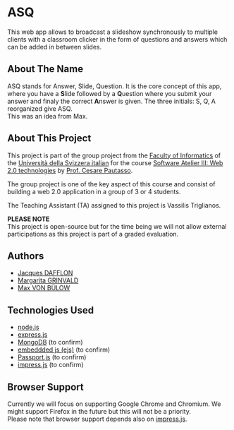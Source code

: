 ASQ
===

This web app allows to broadcast a slideshow synchronously to multiple clients
with a classroom clicker in the form of questions and answers which can be added
in between slides.

About The Name
--------------

ASQ stands for Answer, Slide, Question.
It is the core concept of this app, where you have a **S**lide followed by a
**Q**uestion where you submit your answer and finaly the correct **A**nswer is
given.
The three initials: S, Q, A reorganized give ASQ.  
This was an idea from Max.

About This Project
------------------

This project is part of the group project from the
[Faculty of Informatics](http://www.inf.usi.ch/)
of the [Università della Svizzera italian](http://www.usi.ch/en/index.htm)
for the course [Software Atelier III: Web 2.0 technologies](http://www.inf.usi.ch/presentazione-studiare/container_education_utilities/orario_corsi/corso?id=985)
by [Prof. Cesare Pautasso](http://www.inf.usi.ch/faculty/pautasso/).

The group project is one of the key aspect of this course and consist of building
a web 2.0 application in a group of 3 or 4 students.

The Teaching Assistant (TA) assigned to this project is Vassilis Triglianos.

**PLEASE NOTE**  
This project is open-source but for the time being we will not allow external
participations as this project is part of a graded evaluation.

Authors
-------

* [Jacques DAFFLON](http://atelier.inf.usi.ch/~dafflonj/)
* [Margarita GRINVALD](http://atelier.inf.usi.ch/~grinvalm/)
* [Max VON BÜLOW](http://www.people.usi.ch/vonbum/index.html)

Technologies Used
-----------------
- [node.js][1]
- [express.js][2]
- [MongoDB][3] (to confirm)
- [embeddded js (ejs)][4] (to confirm)
- [Passport.js][5] (to confirm)
- [impress.js][6] (to confirm)

Browser Support
---------------

Currently we will focus on supporting Google Chrome and Chromium.
We might support Firefox in the future but this will not be a priority.  
Please note that browser support depends also on [impress.js][5].

[1]: http://nodejs.org/                     "node.js"
[2]: http://expressjs.com/                  "express.js"
[3]: http://www.mongodb.org/                "MongoDB"
[4]: http://embeddedjs.com/                 "ejs"
[5]: http://passportjs.org/                 "Passport.js"
[6]: https://github.com/bartaz/impress.js/  "impress.js"